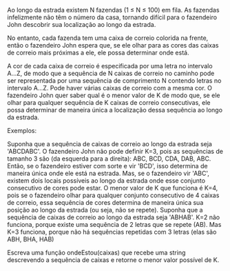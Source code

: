 Ao longo da estrada existem N fazendas (1 ≤ N ≤ 100) em fila. As fazendas infelizmente não têm o número da casa, tornando difícil para o fazendeiro John descobrir sua localização ao longo da estrada.

No entanto, cada fazenda tem uma caixa de correio colorida na frente, então o fazendeiro John espera que, se ele olhar para as cores das caixas de correio mais próximas a ele, ele possa determinar onde está.

A cor de cada caixa de correio é especificada por uma letra no intervalo A...Z, de modo que a sequência de N caixas de correio no caminho pode ser representada por uma sequência de comprimento N contendo letras no intervalo A...Z. Pode haver várias caixas de correio com a mesma cor. O fazendeiro John quer saber qual é o menor valor de K de modo que, se ele olhar para qualquer sequência de K caixas de correio consecutivas, ele possa determinar de maneira única a localização dessa sequência ao longo da estrada.

Exemplos:

Suponha que a sequência de caixas de correio ao longo da estrada seja 'ABCDABC'. O fazendeiro John não pode definir K=3, pois as sequências de tamanho 3 são (da esquerda para a direita): ABC, BCD, CDA, DAB, ABC. Então, se o fazendeiro estiver com sorte e vir 'BCD', isso determina de maneira única onde ele está na estrada. Mas, se o fazendeiro vir 'ABC', existem dois locais possíveis ao longo da estrada onde esse conjunto consecutivo de cores pode estar. O menor valor de K que funciona é K=4, pois se o fazendeiro olhar para qualquer conjunto consecutivo de 4 caixas de correio, essa sequência de cores determina de maneira única sua posição ao longo da estrada (ou seja, não se repete).
Suponha que a sequência de caixas de correio ao longo da estrada seja 'ABHAB'. K=2 não funciona, porque existe uma sequência de 2 letras que se repete (AB). Mas K=3 funciona, porque não há sequências repetidas com 3 letras (elas são ABH, BHA, HAB)

Escreva uma função ondeEstou(caixas) que recebe uma string descrevendo a sequência de caixas e retorne o menor valor possível de K.

